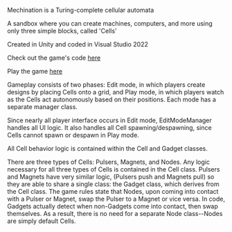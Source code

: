 Mechination is a Turing-complete cellular automata

A sandbox where you can create machines, computers, and more using only three simple blocks, called 'Cells'

Created in Unity and coded in Visual Studio 2022

Check out the game's code [here](https://github.com/Nathan-Amiri/Mechination/tree/main/Assets/Scripts)

Play the game [here](https://machine-box.itch.io/mechination)

Gameplay consists of two phases: Edit mode, in which players create designs by placing Cells onto a grid, and Play mode, in which players watch as the Cells act autonomously based on their positions.
Each mode has a separate manager class.

Since nearly all player interface occurs in Edit mode, EditModeManager handles all UI logic. It also handles all Cell spawning/despawning, since Cells cannot spawn or despawn in Play mode.

All Cell behavior logic is contained within the Cell and Gadget classes.

There are three types of Cells: Pulsers, Magnets, and Nodes.
Any logic necessary for all three types of Cells is contained in the Cell class.
Pulsers and Magnets have very similar logic, (Pulsers push and Magnets pull) so they are able to share a single class: the Gadget class, which derives from the Cell class.
The game rules state that Nodes, upon coming into contact with a Pulser or Magnet, swap the Pulser to a Magnet or vice versa.
In code, Gadgets actually detect when non-Gadgets come into contact, then swap themselves.
As a result, there is no need for a separate Node class--Nodes are simply default Cells.

